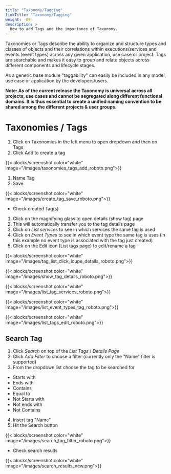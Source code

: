```yaml
---
title: "Taxonomy/Tagging"
linkTitle: "Taxonomy/Tagging"
weight: -09
description: >
  How to add Tags and the importance of Taxonomy.
---
```


Taxonomies or Tags describe the ability to organize and structure types and classes of objects and their correlations within executions/services and events (event types) across any given application, use case or project. Tags are searchable and makes it easy to group and relate objects across different components and lifecycle stages.

As a generic base module "taggability" can easily be included in any model, use case or application by the developers/users.

**Note: As of the current release the Taxonomy is universal across all projects, use cases and cannot be segregated along different functional domains. It is thus essential to create a unified naming convention to be shared among the different projects & user groups.**

# Taxonomies / Tags

1. Click on Taxonomies in the left menu to open dropdown and then on Tags
2. Click Add to create a tag

{{< blocks/screenshot color="white" image="/images/taxonomies_tags_add_roboto.png">}}

1. Name Tag
2. Save

{{< blocks/screenshot color="white" image="/images/create_tag_save_roboto.png">}}

- Check created Tag(s)

1. Click on the magnifying glass to open details (show tag) page
2. This will automatically transfer you to the tag details page
3. Click on *List services* to see in which services the same tag is used
5. Click on *Event Types* to see in which event type the same tag is uses (in this example no event type is associated with the tag just created)
6. Click on the Edit icon (List tags page) to edit/rename a tag

{{< blocks/screenshot color="white" image="/images/tag_list_click_loupe_details_roboto.png">}}

{{< blocks/screenshot color="white" image="/images/show_tag_details_roboto.png">}}

{{< blocks/screenshot color="white" image="/images/list_tag_services_roboto.png">}}

{{< blocks/screenshot color="white" image="/images/list_event_types_tag_roboto.png">}}

{{< blocks/screenshot color="white" image="/images/list_tags_edit_roboto.png">}}

## Search Tag

1. Click *Search* on top of the *List Tags* / *Details Page*
2. Click *Add Filter* to choose a filter (currently only the "Name" filter is supported)
3. From the dropdown list choose the tag to be searched for

- Starts with
- Ends with
- Contains
- Equal to
- Not Starts with
- Not ends with
- Not Contains

4. Insert tag "Name"
5. Hit the Search button

{{< blocks/screenshot color="white" image="/images/search_tag_filter_roboto.png">}}

- Check search results

{{< blocks/screenshot color="white" image="/images/search_results_new.png">}}

